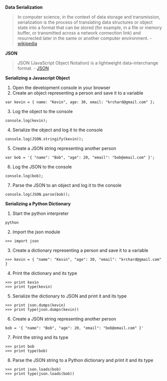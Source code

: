 **Data Serialization**
> In computer science, in the context of data storage and transmission, serialization is the process of translating data structures or object state into a format that can be stored (for example, in a file or memory buffer, or transmitted across a network connection link) and resurrected later in the same or another computer environment. - [wikipedia](http://en.wikipedia.org/wiki/Serialization)

**JSON**
> JSON (JavaScript Object Notation) is a lightweight data-interchange format. - [JSON](http://www.json.org/)

**Serializing a Javascript Object**

1. Open the development console in your browser 
2. Create an object representing a person and save it to a variable
```
var kevin = { name: "Kevin", age: 30, email: "krchard@gmail.com" };
```
3. Log the object to the console
```
console.log(kevin);
```
4. Serialize the object and log it to the console
```
console.log(JSON.stringify(kevin));
```
5. Create a JSON string representing another person
```
var bob = '{ "name": "Bob", "age": 20, "email": "bob@email.com" }';
```
6. Log the JSON to the console
```
console.log(bob);
```
7. Parse the JSON to an object and log it to the console
```
console.log(JSON.parse(bob));
```

**Serializing a Python Dictionary**

1. Start the python interpreter
```
python
```
2. Import the json module
```
>>> import json
```
3. Create a dictionary representing a person and save it to a variable
```
>>> kevin = { "name": "Kevin", "age": 30, "email": "krchard@gmail.com" }
```
4. Print the dictionary and its type
```
>>> print kevin
>>> print type(kevin)
```
5. Serialize the dictionary to JSON and print it and its type
```
>>> print json.dumps(kevin)
>>> print type(json.dumps(kevin))
```
6. Create a JSON string representing another person
```
bob = '{ "name": "Bob", "age": 20, "email": "bob@email.com" }'
```
7. Print the string and its type
```
>>> print bob
>>> print type(bob)
```
8. Parse the JSON string to a Python dictionary and print it and its type
```
>>> print json.loads(bob)
>>> print type(json.loads(bob))
```